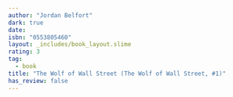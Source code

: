 ```yaml
---
author: "Jordan Belfort"
dark: true
date: 
isbn: "0553805460"
layout: _includes/book_layout.slime
rating: 3
tag:
  - book
title: "The Wolf of Wall Street (The Wolf of Wall Street, #1)"
has_review: false
---
```



